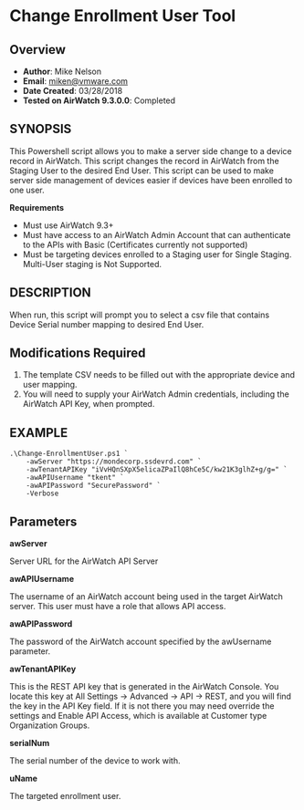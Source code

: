 # Change Enrollment User Tool

## Overview
- **Author**: Mike Nelson
- **Email**: miken@vmware.com
- **Date Created**: 03/28/2018
- **Tested on AirWatch 9.3.0.0**: Completed

## SYNOPSIS
This Powershell script allows you to make a server side change to a device record in AirWatch. This script changes the record in AirWatch from the Staging User to the desired End User. This script can be used to make server side management of devices easier if devices have been enrolled to one user.

**Requirements**

- Must use AirWatch 9.3+
- Must have access to an AirWatch Admin Account that can authenticate to the APIs with Basic (Certificates currently not supported)
- Must be targeting devices enrolled to a Staging user for Single Staging. Multi-User staging is Not Supported.

## DESCRIPTION
When run, this script will prompt you to select a csv file that contains Device Serial number mapping to desired End User.

## Modifications Required

1. The template CSV needs to be filled out with the appropriate device and user mapping.
1. You will need to supply your AirWatch Admin credentials, including the AirWatch API Key, when prompted.

## EXAMPLE

    .\Change-EnrollmentUser.ps1 `
        -awServer "https://mondecorp.ssdevrd.com" `
        -awTenantAPIKey "iVvHQnSXpX5elicaZPaIlQ8hCe5C/kw21K3glhZ+g/g=" `
        -awAPIUsername "tkent" `
        -awAPIPassword "SecurePassword" `
        -Verbose


## Parameters

**awServer**

Server URL for the AirWatch API Server

**awAPIUsername**

The username of an AirWatch account being used in the target AirWatch server.  This user must have a role that allows API access.

**awAPIPassword**

The password of the AirWatch account specified by the awUsername parameter.

**awTenantAPIKey**

This is the REST API key that is generated in the AirWatch Console.  You locate this key at All Settings -> Advanced -> API -> REST, and you will find the key in the API Key field.  If it is not there you may need override the settings and Enable API Access, which is available at Customer type Organization Groups.

**serialNum**

The serial number of the device to work with.

**uName**

The targeted enrollment user.
